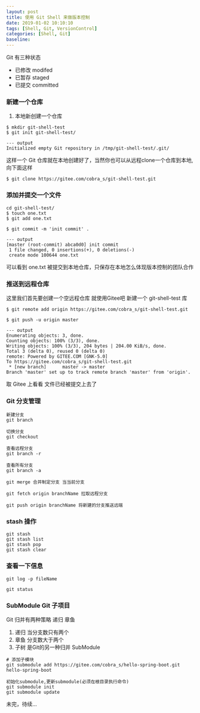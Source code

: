 ```yaml
---
layout: post
title: 使用 Git Shell 来做版本控制
date: 2019-01-02 10:10:10
tags: [Shell, Git, VersionControl]
categories: [Shell, Git]
baseline:
---
```


Git 有三种状态

- 已修改 modifed
- 已暂存 staged
- 已提交 committed

### 新建一个仓库

1. 本地新创建一个仓库

```
$ mkdir git-shell-test
$ git init git-shell-test/

--- output
Initialized empty Git repository in /tmp/git-shell-test/.git/
```

这样一个 Git 仓库就在本地创建好了，当然你也可以从远程clone一个仓库到本地,向下面这样

```
$ git clone https://gitee.com/cobra_s/git-shell-test.git
```

### 添加并提交一个文件

```
cd git-shell-test/
$ touch one.txt
$ git add one.txt

$ git commit -m 'init commit' .

--- output
[master (root-commit) abca0d0] init commit
 1 file changed, 0 insertions(+), 0 deletions(-)
 create mode 100644 one.txt
```

可以看到 one.txt 被提交到本地仓库，只保存在本地怎么体现版本控制的团队合作

### 推送到远程仓库

这里我们首先要创建一个空远程仓库 就使用Gitee吧 新建一个 git-shell-test 库

```
$ git remote add origin https://gitee.com/cobra_s/git-shell-test.git

$ git push -u origin master

--- output
Enumerating objects: 3, done.
Counting objects: 100% (3/3), done.
Writing objects: 100% (3/3), 204 bytes | 204.00 KiB/s, done.
Total 3 (delta 0), reused 0 (delta 0)
remote: Powered by GITEE.COM [GNK-5.0]
To https://gitee.com/cobra_s/git-shell-test.git
 * [new branch]      master -> master
Branch 'master' set up to track remote branch 'master' from 'origin'.

```

取 Gitee 上看看 文件已经被提交上去了

### Git 分支管理

```
新建分支
git branch

切换分支
git checkout

查看远程分支
git branch -r

查看所有分支
git branch -a

git merge 合并制定分支 当当前分支

git fetch origin branchName 拉取远程分支

git push origin branchName 将新建的分支推送远端
```

### stash 操作

```
git stash
git stash list
git stash pop
git stash clear

```

### 查看一下信息

```
git log -p fileName

git status
```

### SubModule Git 子项目

Git 归并有两种策略 递归 章鱼
1. 递归 当分支数只有两个
2. 章鱼 分支数大于两个
3. 子树 是Git的另一种归并 SubModule

```
# 添加子模块
git submodule add https://gitee.com/cobra_s/hello-spring-boot.git hello-spring-boot

初始化submodule,更新submodule(必须在根目录执行命令)
git submodule init
git submodule update
```

未完，待续...
